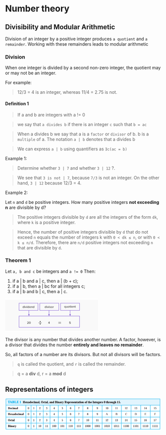 # Number theory

## Divisibility and Modular Arithmetic

Division of an integer by a positive integer produces `a quotient` and `a remainder`. Working with these remainders
leads to modular arithmetic

### Division
When one integer is divided by a second non-zero integer, the quotient may or may not be an integer. 

For example:
> 12/3 = 4 is an integer, whereas 11/4 = 2.75 is not. 

#### Definition 1
> If a and b are integers with a != 0

> we say that `a divides b` if there is an integer `c` such that `b = ac`

> When a divides b we say that a is a `factor` or `divisor` of b. b is a `multiple` of a. The notation `a | b` denotes that a divides b

> We can express `a | b` using quantifiers as `∃c(ac = b)`

Example 1:
> Determine whether `3 | 7` and whether `3 | 12` ?.

> We see that `3 is not | 7`, because `7/3` is not an integer. On the other hand, `3 | 12` because 12/3 = 4.

Example 2:

Let `n` and `d` be positive integers. How many positive integers **not exceeding n** are divisible by d?
> The positive integers divisible by `d` are all the integers of the form `dk`, where `k` is a positive integer.

> Hence, the number of positive integers divisible by `d` that do not exceed `n` equals the number of integers k with `0 < dk ≤ n`, or with `0 < k ≤ n/d`. Therefore, there are `n/d` positive integers not exceeding `n` that are divisible by `d`.

### Theorem 1
Let `a, b and c` be integers and `a != 0` Then: 
1. if a | b and a | c, then a | (b + c);
2. if a | b, then a | bc for all integers c;
3. if a | b and b | c, then a | c.


<img src="Photos/divisor.png" width="300">

The divisor is any number that divides another number. A factor, however, is a divisor that divides the number **entirely and leaves no remainder**. 

So, all factors of a number are its divisors. But not all divisors will be factors.

> `q` is called the quotient, and `r` is called the remainder. 

> q = a **div** d, r = a **mod** d

## Representations of integers

<img src="Photos/binary.png" width="700">